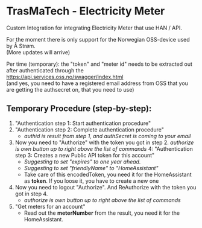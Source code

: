 # TrasMaTech - Electricity Meter
Custom Integration for integrating Electricity Meter that use HAN / API.

For the moment there is only support for the Norwegian OSS-device used by Å Strøm.<br>
(More updates will arrive)

Per time (temporary): the "token" and "meter id" needs to be extracted out after authenticated through the https://api.services.oss.no/swagger/index.html<br>
(and yes, you need to have a registered email address from OSS that you are getting the authsecret on, that you need to use)

## Temporary Procedure (step-by-step):
1. "Authentication step 1: Start authentication procedure"
2. "Authentication step 2: Complete authentication procedure"
   - _authid is result from step 1, and authSecret is coming to your email_
3. Now you need to "Authorize" with the token you got in step 2.
   _authorize is own button up to right above the list of commands_
4: "Authentication step 3: Creates a new Public API token for this account"
   - _Suggesting to set "expires" to one year ahead._
   - _Suggesting to set "friendlyName" to "HomeAssistant"_
   - Take care of this encodedToken, you need it for the HomeAssistant as **token**. If you loose it, you have to create a new one
5. Now you need to logout "Authorize". And ReAuthorize with the token you got in step 4.
   - _authorize is own button up to right above the list of commands_
6. "Get meters for an account"<br>
   - Read out the **meterNumber** from the result, you need it for the HomeAssistant.
   
